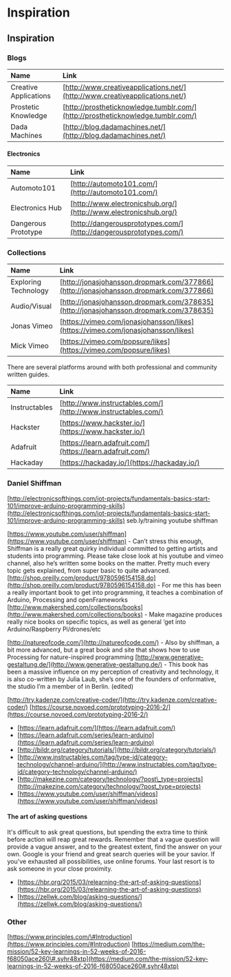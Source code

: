 # Inspiration

## Inspiration

### Blogs

| Name | Link |
| :--- | :--- |
| Creative Applications | [http://www.creativeapplications.net/](http://www.creativeapplications.net/) |
| Prostetic Knowledge | [http://prostheticknowledge.tumblr.com/](http://prostheticknowledge.tumblr.com/) |
| Dada Machines | [http://blog.dadamachines.net/](http://blog.dadamachines.net/) |

#### Electronics

| Name | Link |
| :--- | :--- |
| Automoto101 | [http://automoto101.com/](http://automoto101.com/) |
| Electronics Hub | [http://www.electronicshub.org/](http://www.electronicshub.org/) |
| Dangerous Prototype | [http://dangerousprototypes.com/](http://dangerousprototypes.com/) |

### Collections

| Name | Link |
| :--- | :--- |
| Exploring Technology | [http://jonasjohansson.dropmark.com/377866](http://jonasjohansson.dropmark.com/377866) |
| Audio/Visual | [http://jonasjohansson.dropmark.com/378635](http://jonasjohansson.dropmark.com/378635) |
| Jonas Vimeo | [https://vimeo.com/jonasjohansson/likes](https://vimeo.com/jonasjohansson/likes) |
| Mick Vimeo | [https://vimeo.com/popsure/likes](https://vimeo.com/popsure/likes) |

There are several platforms around with both professional and community written guides.

| Name | Link |
| :--- | :--- |
| Instructables | [http://www.instructables.com/](http://www.instructables.com/) |
| Hackster | [https://www.hackster.io/](https://www.hackster.io/) |
| Adafruit | [https://learn.adafruit.com/](https://learn.adafruit.com/) |
| Hackaday | [https://hackaday.io/](https://hackaday.io/) |

### Daniel Shiffman

[http://electronicsofthings.com/iot-projects/fundamentals-basics-start-101/improve-arduino-programming-skills](http://electronicsofthings.com/iot-projects/fundamentals-basics-start-101/improve-arduino-programming-skills) seb.ly/training youtube shiffman

[https://www.youtube.com/user/shiffman](https://www.youtube.com/user/shiffman) - Can’t stress this enough, Shiffman is a really great quirky individual committed to getting artists and students into programming. Please take close look at his youtube and vimeo channel, also he’s written some books on the matter. Pretty much every topic gets explained, from super basic to quite advanced. [http://shop.oreilly.com/product/9780596154158.do](http://shop.oreilly.com/product/9780596154158.do) - For me this has been a really important book to get into programming, it teaches a combination of Arduino, Processing and openFrameworks [http://www.makershed.com/collections/books](http://www.makershed.com/collections/books) - Make magazine produces really nice books on specific topics, as well as general ‘get into Arduino/Raspberry Pi/drones/etc

[http://natureofcode.com/](http://natureofcode.com/) - Also by shiffman, a bit more advanced, but a great book and site that shows how to use Processing for nature-inspired programming [http://www.generative-gestaltung.de/](http://www.generative-gestaltung.de/) - This book has been a massive influence on my perception of creativity and technology, it is also co-written by Julia Laub, she’s one of the founders of onformative, the studio I’m a member of in Berlin. \(edited\)

[http://try.kadenze.com/creative-coder/](http://try.kadenze.com/creative-coder/) [https://course.novoed.com/prototyping-2016-2/](https://course.novoed.com/prototyping-2016-2/)

* [https://learn.adafruit.com/](https://learn.adafruit.com/)
* [https://learn.adafruit.com/series/learn-arduino](https://learn.adafruit.com/series/learn-arduino)
* [http://bildr.org/category/tutorials/](http://bildr.org/category/tutorials/)
* [http://www.instructables.com/tag/type-id/category-technology/channel-arduino/](http://www.instructables.com/tag/type-id/category-technology/channel-arduino/)
* [http://makezine.com/category/technology/?post\_type=projects](http://makezine.com/category/technology/?post_type=projects)
* [https://www.youtube.com/user/shiffman/videos](https://www.youtube.com/user/shiffman/videos)

#### The art of asking questions

It's difficult to ask great questions, but spending the extra time to think before action will reap great rewards. Remember that a vague question will provide a vague answer, and to the greatest extent, find the answer on your own. Google is your friend and great search queries will be your savior. If you've exhausted all possibilities, use online forums. Your last resort is to ask someone in your close proximity.

* [https://hbr.org/2015/03/relearning-the-art-of-asking-questions](https://hbr.org/2015/03/relearning-the-art-of-asking-questions)
* [https://zellwk.com/blog/asking-questions/](https://zellwk.com/blog/asking-questions/)

### Other

[https://www.principles.com/\#Introduction](https://www.principles.com/#Introduction) [https://medium.com/the-mission/52-key-learnings-in-52-weeks-of-2016-f68050ace260\#.syhr48xtp](https://medium.com/the-mission/52-key-learnings-in-52-weeks-of-2016-f68050ace260#.syhr48xtp)


